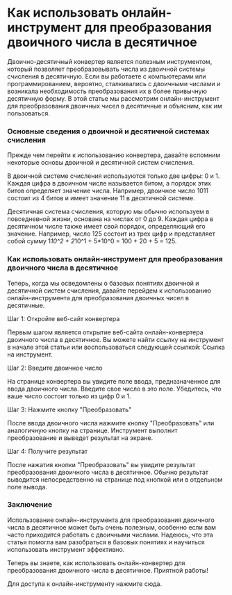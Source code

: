 Как использовать онлайн-инструмент для преобразования двоичного числа в десятичное
==================================================================================

Двоично-десятичный конвертер является полезным инструментом, который позволяет преобразовывать числа из двоичной системы счисления в десятичную. Если вы работаете с компьютерами или программированием, вероятно, сталкивались с двоичными числами и возникала необходимость преобразования их в более привычную десятичную форму. В этой статье мы рассмотрим онлайн-инструмент для преобразования двоичных чисел в десятичные и объясним, как им пользоваться.

### Основные сведения о двоичной и десятичной системах счисления

Прежде чем перейти к использованию конвертера, давайте вспомним некоторые основы двоичной и десятичной систем счисления.

В двоичной системе счисления используются только две цифры: 0 и 1. Каждая цифра в двоичном числе называется битом, а порядок этих битов определяет значение числа. Например, двоичное число 1011 состоит из 4 битов и имеет значение 11 в десятичной системе.

Десятичная система счисления, которую мы обычно используем в повседневной жизни, основана на числах от 0 до 9. Каждая цифра в десятичном числе также имеет свой порядок, определяющий его значение. Например, число 125 состоит из трех цифр и представляет собой сумму 1*10^2 + 2*10^1 + 5\*10^0 = 100 + 20 + 5 = 125.

### Как использовать онлайн-инструмент для преобразования двоичного числа в десятичное

Теперь, когда мы осведомлены о базовых понятиях двоичной и десятичной систем счисления, давайте перейдем к использованию онлайн-инструмента для преобразования двоичных чисел в десятичные.

Шаг 1: Откройте веб-сайт конвертера

Первым шагом является открытие веб-сайта онлайн-конвертера двоичного числа в десятичное. Вы можете найти ссылку на инструмент в начале этой статьи или воспользоваться следующей ссылкой: Ссылка на инструмент.

Шаг 2: Введите двоичное число

На странице конвертера вы увидите поле ввода, предназначенное для ввода двоичного числа. Введите свое число в это поле. Убедитесь, что ваше число состоит только из цифр 0 и 1.

Шаг 3: Нажмите кнопку "Преобразовать"

После ввода двоичного числа нажмите кнопку "Преобразовать" или аналогичную кнопку на странице. Инструмент выполнит преобразование и выведет результат на экране.

Шаг 4: Получите результат

После нажатия кнопки "Преобразовать" вы увидите результат преобразования двоичного числа в десятичное. Обычно результат выводится непосредственно на странице под кнопкой или в отдельном поле вывода.

### Заключение

Использование онлайн-инструмента для преобразования двоичного числа в десятичное может быть очень полезным, особенно если вам часто приходится работать с двоичными числами. Надеюсь, что эта статья помогла вам разобраться в базовых понятиях и научиться использовать инструмент эффективно.

Теперь вы знаете, как использовать онлайн-конвертер для преобразования двоичного числа в десятичное. Приятной работы!

Для доступа к онлайн-инструменту нажмите сюда.